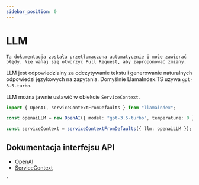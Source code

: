 ```yaml
---
sidebar_position: 0
---
```


# LLM

`Ta dokumentacja została przetłumaczona automatycznie i może zawierać błędy. Nie wahaj się otworzyć Pull Request, aby zaproponować zmiany.`

LLM jest odpowiedzialny za odczytywanie tekstu i generowanie naturalnych odpowiedzi językowych na zapytania. Domyślnie LlamaIndex.TS używa `gpt-3.5-turbo`.

LLM można jawnie ustawić w obiekcie `ServiceContext`.

```typescript
import { OpenAI, serviceContextFromDefaults } from "llamaindex";

const openaiLLM = new OpenAI({ model: "gpt-3.5-turbo", temperature: 0 });

const serviceContext = serviceContextFromDefaults({ llm: openaiLLM });
```

## Dokumentacja interfejsu API

- [OpenAI](../../api/classes/OpenAI.md)
- [ServiceContext](../../api/interfaces/ServiceContext.md)

"
